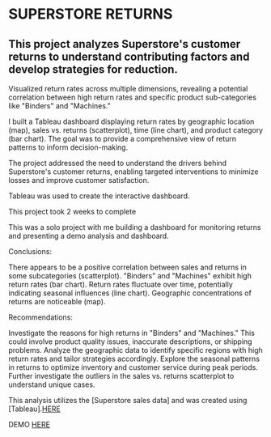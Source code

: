 # SUPERSTORE RETURNS  

## This project analyzes Superstore's customer returns to understand contributing factors and develop strategies for reduction.

 Visualized return rates across multiple dimensions, revealing a potential correlation between high return rates and specific product sub-categories like "Binders" and "Machines."

I built a Tableau dashboard displaying return rates by geographic location (map), sales vs. returns (scatterplot), time (line chart), and product category (bar chart). The goal was to provide a comprehensive view of return patterns to inform decision-making.

The project addressed the need to understand the drivers behind Superstore's customer returns, enabling targeted interventions to minimize losses and improve customer satisfaction.

Tableau was used to create the interactive dashboard.

This project took 2 weeks to complete

This was a solo project with me building a dashboard for monitoring returns and presenting a demo analysis and dashboard.

Conclusions:

There appears to be a positive correlation between sales and returns in some subcategories (scatterplot).
"Binders" and "Machines" exhibit high return rates (bar chart).
Return rates fluctuate over time, potentially indicating seasonal influences (line chart).
Geographic concentrations of returns are noticeable (map).

Recommendations:

Investigate the reasons for high returns in "Binders" and "Machines." This could involve product quality issues, inaccurate descriptions, or shipping problems.
Analyze the geographic data to identify specific regions with high return rates and tailor strategies accordingly.
Explore the seasonal patterns in returns to optimize inventory and customer service during peak periods.
Further investigate the outliers in the sales vs. returns scatterplot to understand unique cases.

This analysis utilizes the [Superstore sales data] and was created using [Tableau].[HERE](https://public.tableau.com/views/sprint5storytellingwithdata/Story1returnrate?:language=en-US&publish=yes&:sid=&:redirect=auth&:display_count=n&:origin=viz_share_link) 

DEMO [HERE](https://youtu.be/fCipmGxu9TE?si=TG-36pj5Z1_akiOy)
